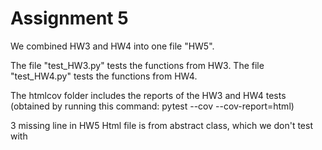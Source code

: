 # Assignment 5

We combined HW3 and HW4 into one file "HW5". 

The file "test_HW3.py" tests the functions from HW3. 
The file "test_HW4.py" tests the functions from HW4. 

The htmlcov folder includes the reports of the HW3 and HW4 tests (obtained by running this command: pytest --cov --cov-report=html)


3 missing line in HW5 Html file is from abstract class, which we don't test with 

